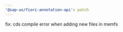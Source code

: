 ```yaml
---
'@sap-ux/fiori-annotation-api': patch
---
```


fix: cds compile error when adding new files in memfs
